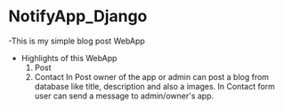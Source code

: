 # NotifyApp_Django
-This is my simple blog post WebApp 
- Highlights of this WebApp
   1. Post
   2. Contact
    In Post owner of the app or admin can post a blog from database like title, description and also a images.
    In Contact form user can send a message to admin/owner's app.
